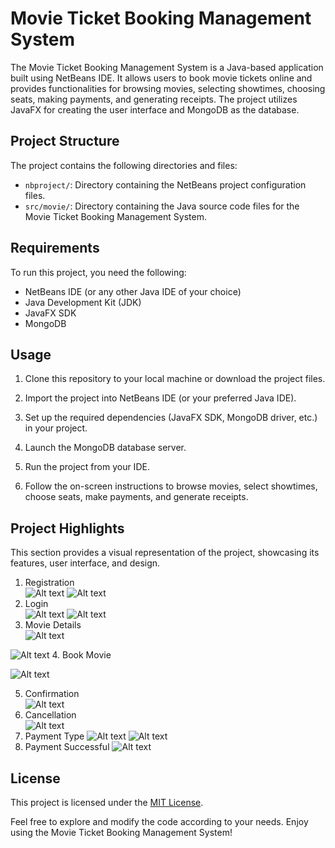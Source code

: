 # Movie Ticket Booking Management System

The Movie Ticket Booking Management System is a Java-based application built using NetBeans IDE. It allows users to book movie tickets online and provides functionalities for browsing movies, selecting showtimes, choosing seats, making payments, and generating receipts. The project utilizes JavaFX for creating the user interface and MongoDB as the database.

## Project Structure

The project contains the following directories and files:

- `nbproject/`: Directory containing the NetBeans project configuration files.
- `src/movie/`: Directory containing the Java source code files for the Movie Ticket Booking Management System.

## Requirements

To run this project, you need the following:

- NetBeans IDE (or any other Java IDE of your choice)
- Java Development Kit (JDK)
- JavaFX SDK
- MongoDB

## Usage

1. Clone this repository to your local machine or download the project files.

2. Import the project into NetBeans IDE (or your preferred Java IDE).

3. Set up the required dependencies (JavaFX SDK, MongoDB driver, etc.) in your project.

4. Launch the MongoDB database server.

5. Run the project from your IDE.

6. Follow the on-screen instructions to browse movies, select showtimes, choose seats, make payments, and generate receipts.

## Project Highlights

This section provides a visual representation of the project, showcasing its features, user interface, and design. <br>
1. Registration <br>
![Alt text](https://github.com/Aminah09/temp/blob/master/2.png)
![Alt text](https://github.com/Aminah09/temp/blob/master/2.2.png)
2. Login <br>
![Alt text](https://github.com/Aminah09/temp/blob/master/1.png)
![Alt text](https://github.com/Aminah09/temp/blob/master/1.1.png)
3. Movie Details <br>
![Alt text](https://github.com/Aminah09/temp/blob/master/3.png)

![Alt text](https://github.com/Aminah09/temp/blob/master/3.1.png)
4. Book Movie <br>

![Alt text](https://github.com/Aminah09/temp/blob/master/4.png)

5. Confirmation <br>
![Alt text](https://github.com/Aminah09/temp/blob/master/5.png)
6. Cancellation <br>
![Alt text](https://github.com/Aminah09/temp/blob/master/6.png)
7. Payment Type
![Alt text](https://github.com/Aminah09/temp/blob/master/7.png)
![Alt text](https://github.com/Aminah09/temp/blob/master/8.png)
8. Payment Successful
![Alt text](https://github.com/Aminah09/temp/blob/master/8.1.png)

## License

This project is licensed under the [MIT License](LICENSE).

Feel free to explore and modify the code according to your needs. Enjoy using the Movie Ticket Booking Management System!

